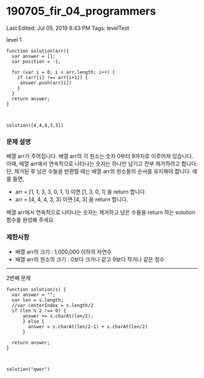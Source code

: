 # 190705_fir_04_programmers

Last Edited: Jul 05, 2019 8:43 PM
Tags: levelTest

level 1

    function solution(arr){
      var answer = [];
      var position = -1;
      
      for (var i = 0; i < arr.length; i++) {
        if (arr[i] !== arr[i+1]) {
         answer.push(arr[i])
        }
      }
      return answer;
    }
     
    
    
    solution([4,4,4,3,3])

### **문제 설명**

배열 arr가 주어집니다. 배열 arr의 각 원소는 숫자 0부터 9까지로 이루어져 있습니다. 이때, 배열 arr에서 연속적으로 나타나는 숫자는 하나만 남기고 전부 제거하려고 합니다. 단, 제거된 후 남은 수들을 반환할 때는 배열 arr의 원소들의 순서를 유지해야 합니다. 예를 들면,

- arr = [1, 1, 3, 3, 0, 1, 1] 이면 [1, 3, 0, 1] 을 return 합니다.
- arr = [4, 4, 4, 3, 3] 이면 [4, 3] 을 return 합니다.

배열 arr에서 연속적으로 나타나는 숫자는 제거하고 남은 수들을 return 하는 solution 함수를 완성해 주세요.

### **제한사항**

- 배열 arr의 크기 : 1,000,000 이하의 자연수
- 배열 arr의 원소의 크기 : 0보다 크거나 같고 9보다 작거나 같은 정수

---

2번째 문제

    function solution(s) {
      var answer = "";
      var len = s.length;
      //var centerIndex = s.length/2
      if (len % 2 !== 0) {
          answer += s.charAt(len/2);
          } else {
            answer = s.charAt(len/2-1) + s.charAt(len/2)
          }
      
      return answer;
    }
    
    
    
    solution("qwer")